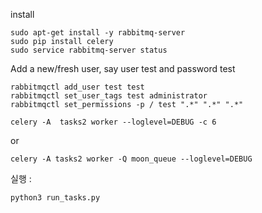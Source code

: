 install
```
sudo apt-get install -y rabbitmq-server
sudo pip install celery
sudo service rabbitmq-server status
```
Add a new/fresh user, say user test and password test
```
rabbitmqctl add_user test test
rabbitmqctl set_user_tags test administrator
rabbitmqctl set_permissions -p / test ".*" ".*" ".*"
```

```
celery -A  tasks2 worker --loglevel=DEBUG -c 6
```
or 
```
celery -A tasks2 worker -Q moon_queue --loglevel=DEBUG
```

실행 : 
```
python3 run_tasks.py
```